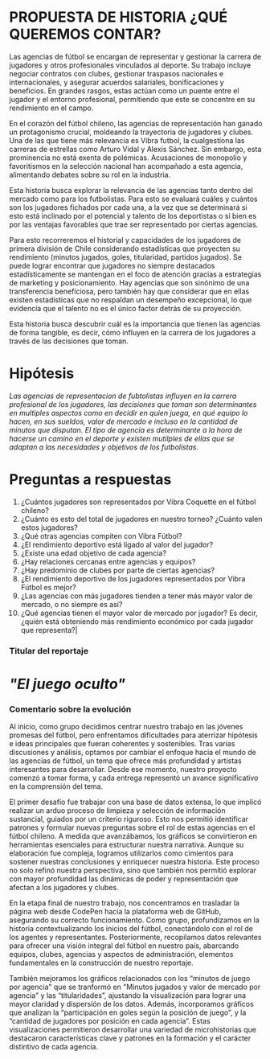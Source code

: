 # PROPUESTA DE HISTORIA ¿QUÉ QUEREMOS CONTAR?

Las agencias de fútbol se encargan de representar y gestionar la carrera de jugadores y otros profesionales vinculados al deporte. Su trabajo incluye negociar contratos con clubes, gestionar traspasos nacionales e internacionales, y asegurar acuerdos salariales, bonificaciones y beneficios. En grandes rasgos, estas actúan como un puente entre el jugador y el entorno profesional, permitiendo que este se concentre en su rendimiento en el campo.

En el corazón del fútbol chileno, las agencias de representación han ganado un protagonismo crucial, moldeando la trayectoria de jugadores y clubes. Una de las que tiene más relevancia es Vibra futbol, la cual ​​gestiona las carreras de estrellas como Arturo Vidal y Alexis Sánchez. Sin embargo, esta prominencia no está exenta de polémicas. Acusaciones de monopolio y favoritismos en la selección nacional han acompañado a esta agencia, alimentando debates sobre su rol en la industria.

Esta historia busca explorar la relevancia de las agencias tanto dentro del mercado como para los futbolistas. Para esto se evaluará cuáles y cuántos son los jugadores fichados por cada una, a la vez que se determinará si esto está inclinado por el potencial y talento de los deportistas o si bien es por las ventajas favorables que trae ser representado por ciertas agencias.

Para esto recorreremos el historial y capacidades de los jugadores de primera división de Chile considerando estadísticas que proyecten su rendimiento (minutos jugados, goles, titularidad, partidos jugados). Se puede lograr encontrar que jugadores no siempre destacados estadísticamente se mantengan en el foco de atención gracias a estrategias de marketing y posicionamiento. Hay agencias que son sinónimo de una transferencia beneficiosa, pero también hay que considerar que en ellas existen estadísticas que no respaldan un desempeño excepcional, lo que evidencia que el talento  no es el único factor detrás de su proyección.

Esta historia busca descubrir cuál es la importancia que tienen las agencias de forma tangible, es decir, cómo influyen en la carrera de los jugadores a través de las decisiones que toman.

# Hipótesis

_Las agencias de representacion de fubtolistas influyen en la carrera profesional de los jugadores, las decisiones que toman son determinantes en multiples aspectos como en decidir en quien juega, en qué equipo lo hacen, en sus sueldos, valor de mercado e incluso en la cantidad de minutos que disputan. El tipo de agencia es determinante a la hora de hacerse un camino en el deporte y existen mutilples de ellas que se adaptan a las necesidades y objetivos de los futbolistas._

# Preguntas a respuestas

1. ¿Cuántos jugadores son representados por Vibra Coquette en el fútbol chileno?
2. ¿Cuánto es esto del total de jugadores en nuestro torneo? ¿Cuánto valen estos jugadores?
3. ¿Qué otras agencias compiten con Vibra Fútbol?
4. ¿El rendimiento deportivo está ligado al valor del jugador?
5. ¿Existe una edad objetivo de cada agencia?
6. ¿Hay relaciones cercanas entre agencias y equipos?
7. ¿Hay predominio de clubes por parte de ciertas agencias?
8. ¿El rendimiento deportivo de los jugadores representados por Vibra Fútbol es mejor?
10. ¿Las agencias con más jugadores tienden a tener más mayor valor de mercado, o no siempre es así?
11. ¿Qué agencias tienen el mayor valor de mercado por jugador? Es decir, ¿quién está obteniendo más rendimiento económico por cada jugador que representa?|

### Titular del reportaje

# _*"El juego oculto"*_

### Comentario sobre la evolución

Al inicio, como grupo decidimos centrar nuestro trabajo en las jóvenes promesas del fútbol, ​​pero enfrentamos dificultades para aterrizar hipótesis e ideas principales que fueran coherentes y sostenibles. Tras varias discusiones y análisis, optamos por cambiar el enfoque hacia el mundo de las agencias de fútbol, ​​un tema que ofrece más profundidad y artistas interesantes para desarrollar. Desde ese momento, nuestro proyecto comenzó a tomar forma, y ​​cada entrega representó un avance significativo en la comprensión del tema.

El primer desafío fue trabajar con una base de datos extensa, lo que implicó realizar un arduo proceso de limpieza y selección de información sustancial, guiados por un criterio riguroso. Esto nos permitió identificar patrones y formular nuevas preguntas sobre el rol de estas agencias en el fútbol chileno. A medida que avanzábamos, los gráficos se convirtieron en herramientas esenciales para estructurar nuestra narrativa. Aunque su elaboración fue compleja, logramos utilizarlos como cimientos para sostener nuestras conclusiones y enriquecer nuestra historia. Este proceso no solo refinó nuestra perspectiva, sino que también nos permitió explorar con mayor profundidad las dinámicas de poder y representación que afectan a los jugadores y clubes.

En la etapa final de nuestro trabajo, nos concentramos en trasladar la página web desde CodePen hacia la plataforma web de GitHub, asegurando su correcto funcionamiento. Como grupo, profundizamos en la historia contextualizando los inicios del fútbol, conectándolo con el rol de los agentes y representantes. Posteriormente, recopilamos datos relevantes para ofrecer una visión integral del fútbol en nuestro país, abarcando equipos, clubes, agencias y aspectos de administración, elementos fundamentales en la construcción de nuestro reportaje.

También mejoramos los gráficos relacionados con los “minutos de juego por agencia" que se tranformó en "Minutos jugados y valor de mercado por agencia" y las “titularidades”, ajustando la visualización para lograr una mayor claridad y dispersión de los datos. Además, incorporamos gráficos que analizan la “participación en goles según la posición de juego”, y la “cantidad de jugadores por posición en cada agencia”. Estas visualizaciones permitieron desarrollar una variedad de microhistorias que destacaron características clave y patrones en la formación y el carácter distintivo de cada agencia.
